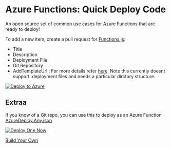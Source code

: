 # Azure Functions: Quick Deploy Code
An open source set of common use cases for Azure Functions that are ready to deploy!

To add a new item, create a pull request for [Functions.js](http://functionlibrary.azurewebsites.net/assets/data/functions.js):
- Title
- Description
- Deployment File
- Git Repository
- AddTemplateUrl : For more details refer [here](https://github.com/fashaikh/GitHubReZip). Note this currently doesnt support .deployment files and needs a particular dirctory structure.

[![Deploy to Azure](http://azuredeploy.net/deploybutton.svg)](https://portal.azure.com/#create/Microsoft.Template/uri/https%3A%2F%2Fraw.githubusercontent.com%2Fjefking%2FFunctionLibrary%2Fmaster%2Fazuredeploy.json)

## Extraa

If you know of a Git repo, you can use this to deploy as an Azure Function [AzureDeploy.Any.json](https://github.com/jefking/FunctionLibrary/blob/master/azuredeploy.any.json)

[![Deploy One Now](http://azuredeploy.net/deploybutton.svg)](https://portal.azure.com/#create/Microsoft.Template/uri/https%3A%2F%2Fraw.githubusercontent.com%2Fjefking%2FFunctionLibrary%2Fmaster%2Fazuredeploy.any.json)

[Build Your Own](http://functionlibrary.azurewebsites.net/build.htm)